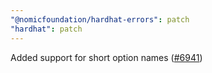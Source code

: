 ```yaml
---
"@nomicfoundation/hardhat-errors": patch
"hardhat": patch
---
```


Added support for short option names ([#6941](https://github.com/NomicFoundation/hardhat/pull/6941))
